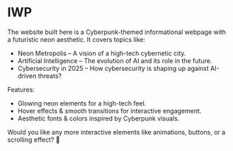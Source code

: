 # IWP
The website built here is a Cyberpunk-themed informational webpage with a futuristic neon aesthetic. It covers topics like:
<ul>
  <li>Neon Metropolis – A vision of a high-tech cybernetic city.</li>
  <li>Artificial Intelligence – The evolution of AI and its role in the future.</li>
  <li>Cybersecurity in 2025 – How cybersecurity is shaping up against AI-driven threats?</li>
</ul>

Features:
<ul>
  <li>Glowing neon elements for a high-tech feel.</li>
  <li>Hover effects & smooth transitions for interactive engagement.</li>
  <li>Aesthetic fonts & colors inspired by Cyberpunk visuals.</li>
</ul>

Would you like any more interactive elements like animations, buttons, or a scrolling effect? 🚀
